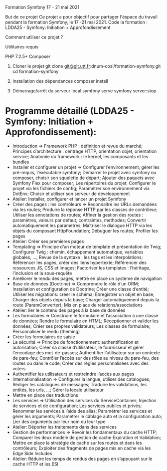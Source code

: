 Formation Symfony 17 - 21 mai 2021

But de ce projet
Ce projet a pour objectif pour partager l'éspace du travail pendant la formation Symfony, le 17 -21 mai 2021.
Code la formation : LDDA25 - Symfony: Initiation + Approfondissement

Comment utiliser ce projet ?

Utilitaires requis

PHP 7.2.5+
Composer


1) Cloner le projet
   git clone git@git.utt.fr:dnum-cosi/formation-symfony.git
   cd formation-symfony

2) Installation des dépendances
   composer install

3) Démarrage/arrêt du serveur local
   symfony serve
   symfony server:stop

Programme détaillé (LDDA25 - Symfony: Initiation + Approfondissement):
====================================================================================    
* Introduction => Framework PHP : définition et revue du marché; Principes d’architecture : centrage HTTP, orientation objet, orientation service; Anatomie du framework : le kernel, les composants et les bundles
* Installer et configurer un projet => Configurer l’environnement, gérer les pré-requis, l’exécutable symfony; Démarrer le projet avec symfony ou composer, choisir son squelette de départ; Ajouter des paquets avec Symfony Flex pour composer; Les répertoires du projet; Configurer le projet via les fichiers de config; Paramétrer son environnement via DotEnv; Choisir et utiliser son serveur de développement
* Atelier: Installer, configurer et lancer un projet Symfony
* Créer des pages : les contrôleurs => Reconnaître les URLs demandées via les routes;
  Produire la réponse HTTP par les classes de contrôleur; Utiliser les annotations de routes; Affiner la gestion des routes : paramètres, valeurs par défaut, contraintes, methodes; Convertir automatiquement les paramètres; Maîtriser le dialogue HTTP via les objets du composant HttpFoundation; Débuguer les routes; Profiler les pages
* Atelier: Créer ses premières pages
* Templating => Principe d’un moteur de template et présentation de Twig; Configurer Twig : chemin, échappement automatique, variables globales, …; Revue de la syntaxe : les tags et les interpolations; Référencer les pages, créer des liens hypertexte; Référencer des ressources JS, CSS et images; Factoriser les templates : l’héritage, l’inclusion et la sous-requête
* Améliorer le rendu des pages, mettre en place un système de navigation
* Base de données (Doctrine) => Comprendre le rôle d’un ORM; Installation et configuration de Doctrine; Créer une classe d’entité; Utiliser les migrations: créer le schéma; Enregistrer un objet en base; Charger des objets depuis la base; Charger automatiquement depuis la route (ParamConverter); Mis en place de relations/associations
* Atelier: lier le contenu des pages à la base de données
* Les formulaires => Construire le formulaire et l’association à une classe de données; Rendre le formulaire en HTML; Réceptionner et valider les données; Créer ses propres validateurs; Les classes de formulaire; Personnaliser le rendu (theming)
* Créer les formulaires de saisie
* La sécurité => Principe de fonctionnement: authentification et autorisation; Créer sa classe d’utilisateur, le fournisseur et gérer l’encodage des mot-de-passes; Authentifier l’utilisateur sur un contexte de pare-feu; Contrôler l’accès sur des rôles au niveau du pare-feu, des routes ou dans le code; Créer des règles personnalisées avec des voters
* Authentifier les utilisateurs et restreindre l’accès aux pages
* Internationalisation => Configurer la langue, utiliser des catalogues; Rédiger les catalogues de messages; Traduire les validations, les entités, les urls, …; Gérer la locale utilisateur
* Mettre en place des traductions
* Les services => Utilisation des services du ServiceContainer; Injection de services et de configuration; Les services publics et privés; Renommer les services à l’aide des alias; Paramétrer les services et gérer les arguments; Paramétrer le câblage auto et la configuration auto; Lier des arguments par leur nom ou leur type
* Atelier: Déporter les traitements dans des services
* Gestion de performances => Revoir les fondamentaux du cache HTTP; Comparer les deux modèle de gestion de cache Expiration et Validation; Mettre en place la stratégie de cache sur les routes et dans les contrôleurs; Exploiter des fragments de pages mis en cache via les Edge Side Includes
* Atelier: Réduire les temps de rendus des pages en s’appuyant sur le cache HTTP et les ESI
